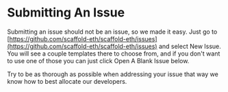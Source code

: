 # Submitting An Issue

Submitting an issue should not be an issue, so we made it easy. Just go to [https://github.com/scaffold-eth/scaffold-eth/issues](https://github.com/scaffold-eth/scaffold-eth/issues) and select New Issue. You will see a couple templates there to choose from, and if you don't want to use one of those you can just click Open A Blank Issue below.

Try to be as thorough as possible when addressing your issue that way we know how to best allocate our developers.

